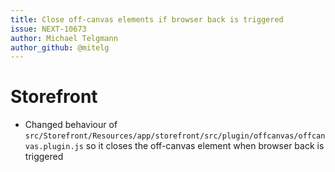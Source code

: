 ```yaml
---
title: Close off-canvas elements if browser back is triggered
issue: NEXT-10673
author: Michael Telgmann
author_github: @mitelg
---
```

# Storefront
* Changed behaviour of `src/Storefront/Resources/app/storefront/src/plugin/offcanvas/offcanvas.plugin.js` so it closes the off-canvas element when browser back is triggered
